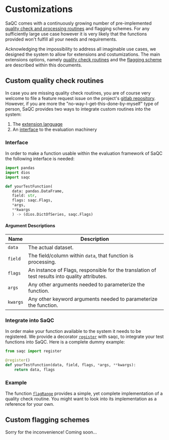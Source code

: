 # Customizations
SaQC comes with a continuously growing number of pre-implemented
[quality check and processing routines](sphinx-doc/getting_started_md/FunctionIndex.md) and 
flagging schemes. 
For any sufficiently large use case however it is very likely that the 
functions provided won't fulfill all your needs and requirements.

Acknowledging the impossibility to address all imaginable use cases, we 
designed the system to allow for extensions and costumizations. The main extensions options, namely 
[quality check routines](#custom-quality-check-routines)
and the [flagging scheme](#custom-flagging-schemes)
are described within this documents.

## Custom quality check routines
In case you are missing quality check routines, you are of course very
welcome to file a feature request issue on the project's
[gitlab repository](https://git.ufz.de/rdm-software/saqc). However, if 
you are more the "no-way-I-get-this-done-by-myself" type of person,
SaQC provides two ways to integrate custom routines into the system:
1. The [extension language](sphinx-doc/getting_started_md/GenericFunctions.md)
2. An [interface](#interface) to the evaluation machinery

### Interface
In order to make a function usable within the evaluation framework of SaQC the following interface is needed:

```python
import pandas
import dios
import saqc

def yourTestFunction(
   data: pandas.DataFrame,
   field: str,
   flags: saqc.Flags,
   *args,
   **kwargs
   ) -> (dios.DictOfSeries, saqc.Flags)
```

#### Argument Descriptions

| Name      | Description                                                                                      |
|-----------|--------------------------------------------------------------------------------------------------|
| `data`    | The actual dataset.                                                                               |
| `field`   | The field/column within `data`, that function is processing.                              |
| `flags`   | An instance of Flags, responsible for the translation of test results into quality attributes. |
| `args`    | Any other arguments needed to parameterize the function.                                          |
| `kwargs`  | Any other keyword arguments needed to parameterize the function.                                  |

### Integrate into SaQC
In order make your function available to the system it needs to be registered. We provide a decorator 
[`register`](saqc/functions/register.py) with saqc, to integrate your 
test functions into SaQC. Here is a complete dummy example:

```python
from saqc import register

@register()
def yourTestFunction(data, field, flags, *args, **kwargs):
    return data, flags
```

### Example
The function [`flagRange`](saqc/funcs/functions.py) provides a simple, yet complete implementation of 
a quality check routine. You might want to look into its implementation as a reference for your own.


## Custom flagging schemes
Sorry for the inconvenience! Coming soon...
